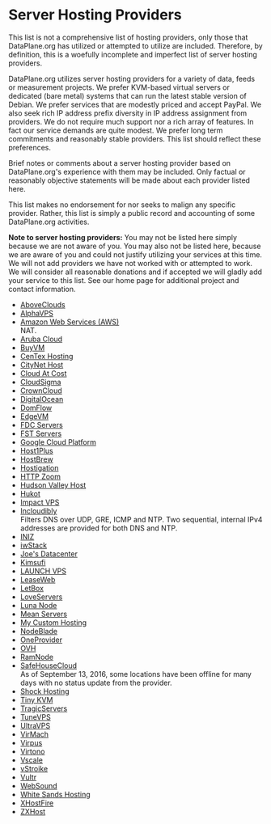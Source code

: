 # Server Hosting Providers

This list is not a comprehensive list of hosting providers, only those
that DataPlane.org has utilized or attempted to utilize are included.
Therefore, by definition, this is a woefully incomplete and imperfect
list of server hosting providers.

DataPlane.org utilizes server hosting providers for a variety of data,
feeds or measurement projects.  We prefer KVM-based virtual servers or
dedicated (bare metal) systems that can run the latest stable version of
Debian.  We prefer services that are modestly priced and accept PayPal.
We also seek rich IP address prefix diversity in IP address assignment
from providers.  We do not require much support nor a rich array of
features.  In fact our service demands are quite modest.  We prefer long
term commitments and reasonably stable providers.  This list should
reflect these preferences.

Brief notes or comments about a server hosting provider based on
DataPlane.org's experience with them may be included.  Only factual or
reasonably objective statements will be made about each provider listed
here.

This list makes no endorsement for nor seeks to malign any specific
provider.  Rather, this list is simply a public record and accounting of
some DataPlane.org activities.

**Note to server hosting providers:** You may not be listed here simply
because we are not aware of you.  You may also not be listed here,
because we are aware of you and could not justify utilizing your
services at this time.  We will not add providers we have not worked
with or attempted to work.  We will consider all reasonable donations
and if accepted we will gladly add your service to this list.  See our
home page for additional project and contact information.

*   [AboveClouds](https://aboveclouds.co.uk)
*   [AlphaVPS](https://alphavps.bg)
*   [Amazon Web Services (AWS)](https://aws.amazon.com)  
    NAT.
*   [Aruba Cloud](https://www.arubacloud.com)
*   [BuyVM](https://buyvm.net)
*   [CenTex Hosting](https://centexhosting.com)
*   [CityNet Host](https://www.citynethost.com)
*   [Cloud At Cost](http://cloudatcost.com)
*   [CloudSigma](https://www.cloudsigma.com)
*   [CrownCloud](http://crowncloud.net)
*   [DigitalOcean](https://www.digitalocean.com)
*   [DomFlow](http://www.domflow.it)
*   [EdgeVM](http://www.edgevm.com)
*   [FDC Servers](https://www.fdcservers.net)
*   [FST Servers](http://fstservers.com)
*   [Google Cloud Platform](https://cloud.google.com)
*   [Host1Plus](http://www.host1plus.com)
*   [HostBrew](https://hostbrew.com)
*   [Hostigation](https://hostigation.com)
*   [HTTP Zoom](http://www.httpzoom.com)
*   [Hudson Valley Host](https://www.hudsonvalleyhost.com)
*   [Hukot](http://hukot.cz)
*   [Impact VPS](http://impactvps.com)
*   [Incloudibly](https://incloudibly.net)  
    Filters DNS over UDP, GRE, ICMP and NTP.  Two sequential, internal
    IPv4 addresses are provided for both DNS and NTP.
*   [INIZ](https://iniz.com)
*   [iwStack](http://iwstack.com)
*   [Joe's Datacenter](https://joesdatacenter.com)
*   [Kimsufi](https://www.kimsufi.com)
*   [LAUNCH VPS](https://launchvps.com)
*   [LeaseWeb](https://www.leaseweb.com)
*   [LetBox](http://letbox.com)
*   [LoveServers](https://loveservers.com)
*   [Luna Node](https://lunanode.com)
*   [Mean Servers](https://www.meanservers.com)
*   [My Custom Hosting](http://www.mycustomhosting.net)
*   [NodeBlade](https://nodeblade.com)
*   [OneProvider](http://oneprovider.com)
*   [OVH](https://www.ovh.com)
*   [RamNode](https://ramnode.com)
*   [SafeHouseCloud](https://safehousecloud.com)  
    As of September 13, 2016, some locations have been offline for many
    days with no status update from the provider.
*   [Shock Hosting](https://shockhosting.net)
*   [Tiny KVM](http://tinykvm.com)
*   [TragicServers](https://tragicservres.com)
*   [TuneVPS](http://www.tunevps.com)
*   [UltraVPS](http://www.ultravps.eu)
*   [VirMach](https://virmach.com)
*   [Virpus](https://virpus.com)
*   [Virtono](https://www.virtono.com)
*   [Vscale](https://vscale.io)
*   [vStroike](https://vstroike.ru)
*   [Vultr](https://www.vultr.com)
*   [WebSound](https://websound.co.uk)
*   [White Sands Hosting](https://whitesandshosting.com)
*   [XHostFire](https://www.xhostfire.com)
*   [ZXHost](https://zxhost.co.uk)
